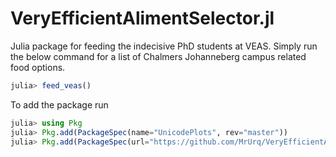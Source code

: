 # VeryEfficientAlimentSelector.jl
Julia package for feeding the indecisive PhD students at VEAS.
Simply run the below command for a list of Chalmers Johanneberg 
campus related food options.  

```julia
julia> feed_veas()
```

To add the package run 
```julia
julia> using Pkg
julia> Pkg.add(PackageSpec(name="UnicodePlots", rev="master"))
julia> Pkg.add(PackageSpec(url="https://github.com/MrUrq/VeryEfficientAlimentSelector.jl.git"))
```
